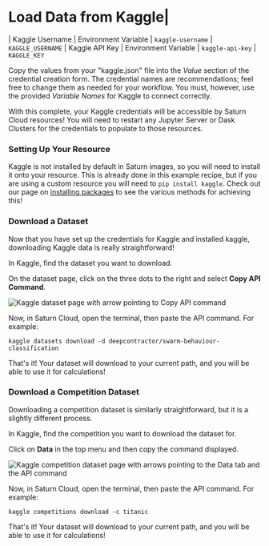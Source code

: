 # Load Data from Kaggle|
| Kaggle Username  |  Environment Variable | `kaggle-username`  | `KAGGLE_USERNAME`
| Kaggle API Key  |  Environment Variable | `kaggle-api-key`  | `KAGGLE_KEY`

Copy the values from your "kaggle.json" file into the *Value* section of the credential creation form. The credential names are recommendations; feel free to change them as needed for your workflow. You must, however, use the provided *Variable Names* for Kaggle to connect correctly.

With this complete, your Kaggle credentials will be accessible by Saturn Cloud resources! You will need to restart any Jupyter Server or Dask Clusters for the credentials to populate to those resources.

### Setting Up Your Resource
Kaggle is not installed by default in Saturn images, so you will need to install it onto your resource. This is already done in this example recipe, but if you are using a custom resource you will need to `pip install kaggle`. Check out our page on [installing packages](https://saturncloud.io/docs/user-guide/how-to/install-packages/) to see the various methods for achieving this!

### Download a Dataset
Now that you have set up the credentials for Kaggle and installed kaggle, downloading Kaggle data is really straightforward! 

In Kaggle, find the dataset you want to download. 

On the dataset page, click on the three dots to the right and select **Copy API Command**.

![Kaggle dataset page with arrow pointing to Copy API command](https://saturn-public-assets.s3.us-east-2.amazonaws.com/example-resources/kaggle-dataset-arrow.jpeg "doc-image")

Now, in Saturn Cloud, open the terminal, then paste the API command. For example:


```{bash}
kaggle datasets download -d deepcontractor/swarm-behaviour-classification
```

That's it! Your dataset will download to your current path, and you will be able to use it for calculations!

### Download a Competition Dataset
Downloading a competition dataset is similarly straightforward, but it is a slightly different process. 

In Kaggle, find the competition you want to download the dataset for.

Click on **Data** in the top menu and then copy the command displayed. 

![Kaggle competition dataset page with arrows pointing to the Data tab and the API command](https://saturn-public-assets.s3.us-east-2.amazonaws.com/example-resources/kaggle-competition-dataset-arrow.jpeg "doc-image")

Now, in Saturn Cloud, open the terminal, then paste the API command. For example:

```{bash}
kaggle competitions download -c titanic
```

That's it! Your dataset will download to your current path, and you will be able to use it for calculations!
